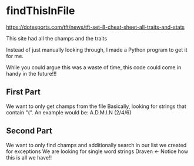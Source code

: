 # findThisInFile

https://dotesports.com/tft/news/tft-set-8-cheat-sheet-all-traits-and-stats

This site had all the champs and the traits

Instead of just manually looking through, I made a Python program to get it for me.

While you could argue this was a waste of time, this code could come in handy in the future!!!

## First Part
We want to only get champs from the file
Basically, looking for strings that contain "(". An example would be: A.D.M.I.N (2/4/6)


## Second Part
We want to only find champs and additionally search in our list we created for exceptions
We are looking for single word strings
Draven <- Notice how this is all we have!!
